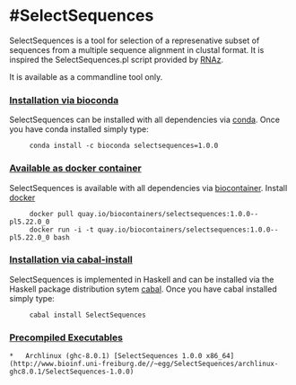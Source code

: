 #SelectSequences 
=========
SelectSequences is a tool for selection of a represenative subset of sequences from
a multiple sequence alignment in clustal format. It is inspired the SelectSequences.pl
script provided by [RNAz](https://www.tbi.univie.ac.at/~wash/RNAz/).

It is available as a commandline tool only.

### <u>Installation via bioconda</u>

SelectSequences can be installed with all dependencies via [conda](https://conda.io/docs/install/quick.html). Once you have conda installed simply type:

         conda install -c bioconda selectsequences=1.0.0 

### <u>Available as docker container</u>

SelectSequences is available with all dependencies via [biocontainer](https://quay.io/repository/biocontainers/selectsequences). Install [docker](https://www.docker.com/get-docker)

         docker pull quay.io/biocontainers/selectsequences:1.0.0--pl5.22.0_0
         docker run -i -t quay.io/biocontainers/selectsequences:1.0.0--pl5.22.0_0 bash

### <u>Installation via cabal-install</u>

SelectSequences is implemented in Haskell and can be installed via the Haskell package distribution sytem [cabal](https://www.haskell.org/cabal/). Once you have cabal installed simply type:

         cabal install SelectSequences

   ### <u>Precompiled Executables</u>

    *   Archlinux (ghc-8.0.1) [SelectSequences 1.0.0 x86_64](http://www.bioinf.uni-freiburg.de//~egg/SelectSequences/archlinux-ghc8.0.1/SelectSequences-1.0.0)
